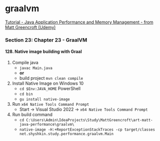 # graalvm

[Tutorial - Java Application Performance and Memory Management - from Matt Greencroft (Udemy)](../README.md)

### Section 23: Chapter 23 - GraalVM

#### 128. Native image building with Graal

1. Compile java
    - `javac Main.java`
    - **or**
    - build project `mvn clean compile`
2. Install Native Image on Windows 10
    - `cd $Env:JAVA_HOME` PowerShell
    - `cd bin`
    - `gu install native-image`
3. Run `x64 Native Tools Command Prompt`
    - Start &rarr; Visual Studio 2022 &rarr; `x64 Native Tools Command Prompt`
4. Run build command
    - `cd C:\Users\Admin\IdeaProjects\Study\MattGreencroft\art-matt-java-performance\graalvm\`
    - `native-image -H:+ReportExceptionStackTraces -cp target/classes net.shyshkin.study.performance.graalvm.Main`